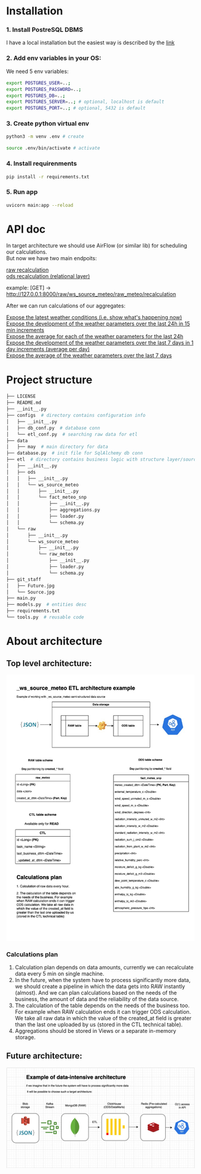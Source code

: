 # Installation

###  1. Install PostreSQL DBMS
I have a local installation but the easiest way is described by the [link](https://hevodata.com/learn/docker-postgresql/#3steps)
###  2. Add env variables in your OS:
We need 5 env variables:
```bash
export POSTGRES_USER=..;
export POSTGRES_PASSWORD=..;
export POSTGRES_DB=..;
export POSTGRES_SERVER=..; # optional, localhost is default
export POSTGRES_PORT=..; # optional, 5432 is default
```
###  3. Create python virtual env
```bash
python3 -m venv .env # create
```
```bash
source .env/bin/activate # activate
```

###  4. Install requirenments

```bash
pip install -r requirements.txt
```

### 5. Run app
```bash
uvicorn main:app --reload
```
# API doc

In target architecture we should use AirFlow (or similar lib) for scheduling our calculations.  
But now we have two main endpoits:

[raw recalculation](https://github.com/Draqneel/source_assigment/blob/de9a00d03c9623a9d04653bac043dbdcd4038ff3/main.py#L45)  
[ods recalculation (relational layer)](https://github.com/Draqneel/source_assigment/blob/de9a00d03c9623a9d04653bac043dbdcd4038ff3/main.py#L55)  

example: [GET] -> http://127.0.0.1:8000/raw/ws_source_meteo/raw_meteo/recalculation

After we can run calculations of our aggregates:  

[Expose the latest weather conditions (i.e. show what's happening now)](https://github.com/Draqneel/source_assigment/blob/de9a00d03c9623a9d04653bac043dbdcd4038ff3/main.py#L66)  
[Expose the development of the weather parameters over the last 24h in 15 min increments](https://github.com/Draqneel/source_assigment/blob/de9a00d03c9623a9d04653bac043dbdcd4038ff3/main.py#L103)  
[Expose the average for each of the weather parameters for the last 24h](https://github.com/Draqneel/source_assigment/blob/de9a00d03c9623a9d04653bac043dbdcd4038ff3/main.py#L77)  
[Expose the development of the weather parameters over the last 7 days in 1 day increments (average per day)](https://github.com/Draqneel/source_assigment/blob/de9a00d03c9623a9d04653bac043dbdcd4038ff3/main.py#L94)  
[Expose the average of the weather parameters over the last 7 days](https://github.com/Draqneel/source_assigment/blob/de9a00d03c9623a9d04653bac043dbdcd4038ff3/main.py#L85)  

# Project structure

```bash
├── LICENSE
├── README.md
├── __init__.py
├── configs  # directory contains configuration info
│   ├── __init__.py
│   ├── db_conf.py  # database conn
│   └── etl_conf.py  # searching raw data for etl
├── data
│   ├── may  # main directory for data
├── database.py  # init file for SqlAlchemy db conn
├── etl  # directory contains business logic with structure layer/source_system/process
│   ├── __init__.py
│   ├── ods
│   │   ├── __init__.py
│   │   └── ws_source_meteo
│   │       ├── __init__.py
│   │       └── fact_meteo_snp
│   │           ├── __init__.py
│   │           ├── aggregations.py 
│   │           ├── loader.py
│   │           └── schema.py
│   └── raw
│       ├── __init__.py
│       └── ws_source_meteo
│           ├── __init__.py
│           └── raw_meteo
│               ├── __init__.py
│               ├── loader.py
│               └── schema.py
├── git_staff
│   ├── Future.jpg
│   └── Source.jpg
├── main.py
├── models.py  # entities desc
├── requirements.txt
└── tools.py  # reusable code


```

# About architecture
## Top level architecture:
![top](https://github.com/Draqneel/source_assigment/blob/main/git_staff/Source.jpg?raw=true)

### Calculations plan

1. Calculation plan depends on data amounts, currently we can recalculate data every 5 min on single machine.  
2. In the future, when the system have to process significantly more data,  we should create a pipeline in which the data gets into RAW instantly (almost). 
   And we can plan calculations based on the needs of the business, the amount of data and the reliability of the data source.
3. The calculation of the table depends on the needs of the business too. For example when RAW calculation ends it can trigger ODS calculation. 
   We take all raw data in which the value of the created_at field is greater than the last one uploaded by us (stored in the CTL technical table).
4. Aggregations should be stored in Views or a separate in-memory storage.    
## Future architecture:
![future](https://github.com/Draqneel/source_assigment/blob/main/git_staff/Future.jpg?raw=true)

